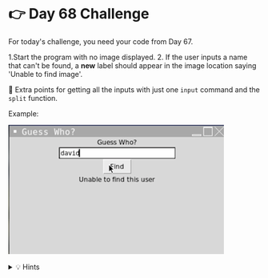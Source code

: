 # 👉 Day 68 Challenge

For today's challenge, you need your code from Day 67.

1.Start the program with no image displayed.
2. If the user inputs a name that can't be found, a **new** label should appear in the image location saying 'Unable to find image'.

🥳 Extra points for getting all the inputs with just one `input` command and the `split` function.

Example:

![](resources/unabletofind.png)

<details> <summary> 💡 Hints </summary>
  
- Create the error label in the main program. Just don't pack it so it doesn't show.

- If the image can't be found, hide the canvas and pack the error label.

</details>